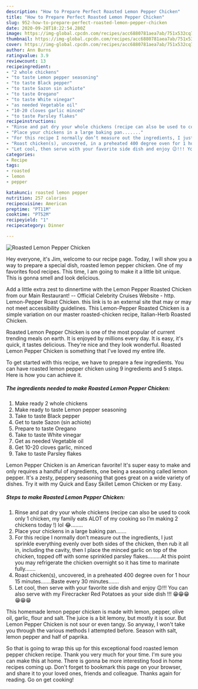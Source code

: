 ```yaml
---
description: "How to Prepare Perfect Roasted Lemon Pepper Chicken"
title: "How to Prepare Perfect Roasted Lemon Pepper Chicken"
slug: 952-how-to-prepare-perfect-roasted-lemon-pepper-chicken
date: 2020-09-28T18:22:54.280Z
image: https://img-global.cpcdn.com/recipes/acc6880781aea7ab/751x532cq70/roasted-lemon-pepper-chicken-recipe-main-photo.jpg
thumbnail: https://img-global.cpcdn.com/recipes/acc6880781aea7ab/751x532cq70/roasted-lemon-pepper-chicken-recipe-main-photo.jpg
cover: https://img-global.cpcdn.com/recipes/acc6880781aea7ab/751x532cq70/roasted-lemon-pepper-chicken-recipe-main-photo.jpg
author: Ann Burns
ratingvalue: 3.9
reviewcount: 13
recipeingredient:
- "2 whole chickens"
- "to taste Lemon pepper seasoning"
- "to taste Black pepper"
- "to taste Sazon sin achiote"
- "to taste Oregano"
- "to taste White vinegar"
- "as needed Vegetable oil"
- "10-20 cloves garlic minced"
- "to taste Parsley flakes"
recipeinstructions:
- "Rinse and pat dry your whole chickens (recipe can also be used to cook only 1 chicken, my family eats ALOT of my cooking so I’m making 2 chickens today !) lol 😂........"
- "Place your chickens in a large baking pan......."
- "For this recipe I normally don’t measure out the ingredients, I just sprinkle everything evenly over both sides of the chicken, then rub it all in, including the cavity, then I place the minced garlic on top of the chicken, topped off with some sprinkled parsley flakes.........At this point you may refrigerate the chicken overnight so it has time to marinate fully......."
- "Roast chicken(s), uncovered, in a preheated 400 degree oven for 1 hour 15 minutes.......Baste every 30 minutes......."
- "Let cool, then serve with your favorite side dish and enjoy 😉!!! You can also serve with my Firecracker Red Potatoes as your side dish !!! 😁😁😁😁😁😁"
categories:
- Recipe
tags:
- roasted
- lemon
- pepper

katakunci: roasted lemon pepper 
nutrition: 257 calories
recipecuisine: American
preptime: "PT11M"
cooktime: "PT52M"
recipeyield: "1"
recipecategory: Dinner

---
```



![Roasted Lemon Pepper Chicken](https://img-global.cpcdn.com/recipes/acc6880781aea7ab/751x532cq70/roasted-lemon-pepper-chicken-recipe-main-photo.jpg)

Hey everyone, it's Jim, welcome to our recipe page. Today, I will show you a way to prepare a special dish, roasted lemon pepper chicken. One of my favorites food recipes. This time, I am going to make it a little bit unique. This is gonna smell and look delicious.

Add a little extra zest to dinnertime with the Lemon Pepper Roasted Chicken from our Main Restaurant! -- Official Celebrity Cruises Website - http. Lemon-Pepper Roast Chicken. this link is to an external site that may or may not meet accessibility guidelines. This Lemon-Pepper Roasted Chicken is a simple variation on our master roasted-chicken recipe, Italian-Herb Roasted Chicken.

Roasted Lemon Pepper Chicken is one of the most popular of current trending meals on earth. It is enjoyed by millions every day. It is easy, it's quick, it tastes delicious. They're nice and they look wonderful. Roasted Lemon Pepper Chicken is something that I've loved my entire life.


To get started with this recipe, we have to prepare a few ingredients. You can have roasted lemon pepper chicken using 9 ingredients and 5 steps. Here is how you can achieve it.

<!--inarticleads1-->

##### The ingredients needed to make Roasted Lemon Pepper Chicken:

1. Make ready 2 whole chickens
1. Make ready to taste Lemon pepper seasoning
1. Take to taste Black pepper
1. Get to taste Sazon (sin achiote)
1. Prepare to taste Oregano
1. Take to taste White vinegar
1. Get as needed Vegetable oil
1. Get 10-20 cloves garlic, minced
1. Take to taste Parsley flakes


Lemon Pepper Chicken is an American favorite! It&#39;s super easy to make and only requires a handful of ingredients, one being a seasoning called lemon pepper. It&#39;s a zesty, peppery seasoning that goes great on a wide variety of dishes. Try it with my Quick and Easy Skillet Lemon Chicken or my Easy. 

<!--inarticleads2-->

##### Steps to make Roasted Lemon Pepper Chicken:

1. Rinse and pat dry your whole chickens (recipe can also be used to cook only 1 chicken, my family eats ALOT of my cooking so I’m making 2 chickens today !) lol 😂........
1. Place your chickens in a large baking pan.......
1. For this recipe I normally don’t measure out the ingredients, I just sprinkle everything evenly over both sides of the chicken, then rub it all in, including the cavity, then I place the minced garlic on top of the chicken, topped off with some sprinkled parsley flakes.........At this point you may refrigerate the chicken overnight so it has time to marinate fully.......
1. Roast chicken(s), uncovered, in a preheated 400 degree oven for 1 hour 15 minutes.......Baste every 30 minutes.......
1. Let cool, then serve with your favorite side dish and enjoy 😉!!! You can also serve with my Firecracker Red Potatoes as your side dish !!! 😁😁😁😁😁😁


This homemade lemon pepper chicken is made with lemon, pepper, olive oil, garlic, flour and salt. The juice is a bit lemony, but mostly it is sour. But Lemon Pepper Chicken is not sour or even tangy. So anyway, I won&#39;t take you through the various methods I attempted before. Season with salt, lemon pepper and half of paprika. 

So that is going to wrap this up for this exceptional food roasted lemon pepper chicken recipe. Thank you very much for your time. I'm sure you can make this at home. There is gonna be more interesting food in home recipes coming up. Don't forget to bookmark this page on your browser, and share it to your loved ones, friends and colleague. Thanks again for reading. Go on get cooking!
